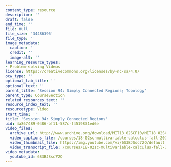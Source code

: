```yaml
---
content_type: resource
description: ''
draft: false
end_time: ''
file: null
file_size: '34486396'
file_type: ''
image_metadata:
  caption: ''
  credit: ''
  image-alt: ''
learning_resource_types:
- Problem-solving Videos
license: https://creativecommons.org/licenses/by-nc-sa/4.0/
ocw_type: ''
optional_tab_title: ''
optional_text: ''
parent_title: 'Session 94: Simply Connected Regions; Topology'
parent_type: CourseSection
related_resources_text: ''
resource_index_text: ''
resourcetype: Video
start_time: ''
title: 'Session 94: Simply Connected Regions'
uid: 4a867489-0486-bf11-587c-f4519831ed6e
video_files:
  archive_url: http://www.archive.org/download/MIT18_02SCF10/MIT18_02SCF10Rec_67_300k.mp4
  video_captions_file: /courses/18-02sc-multivariable-calculus-fall-2010/4c7203d0152555ff9f6c8360d71e2e08_6S3BJSsc72Q.vtt
  video_thumbnail_file: https://img.youtube.com/vi/6S3BJSsc72Q/default.jpg
  video_transcript_file: /courses/18-02sc-multivariable-calculus-fall-2010/f08d39bd895c04b2fb59c5f8db48154a_6S3BJSsc72Q.pdf
video_metadata:
  youtube_id: 6S3BJSsc72Q
---
```

